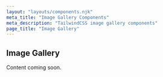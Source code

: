 ```yaml
---
layout: "layouts/components.njk"
meta_title: "Image Gallery Components"
meta_description: "TailwindCSS image gallery components"
page_title: "Image Gallery"
---
```


## Image Gallery

Content coming soon.
